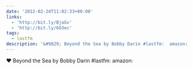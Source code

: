 ```yaml
---
date: '2012-02-24T11:02:33+00:00'
links:
  - 'http://bit.ly/BjaGv'
  - 'http://bit.ly/6O3ec'
tags:
  - lastfm
description: '&#9829; Beyond the Sea by Bobby Darin #lastfm:  amazon: '
---
```

&#9829; Beyond the Sea by Bobby Darin #lastfm:  amazon: 
